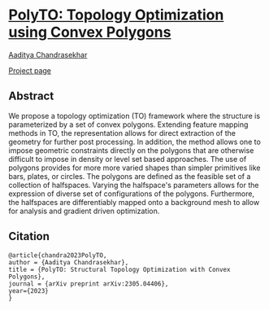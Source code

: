 # [PolyTO: Topology Optimization using Convex Polygons](https://arxiv.org/abs/0000)
[Aaditya Chandrasekhar](https://aadityacs.github.io/)

[Project page](https://www.aadityacs.com/PolyTO)

## Abstract

We propose a topology optimization (TO) framework where the structure is parameterized by a set of convex polygons. Extending feature mapping methods in TO, the representation allows for direct extraction of the geometry for further post processing. In addition, the method allows one to impose geometric constraints directly on the polygons that are otherwise difficult to impose in density or level set based approaches. The use of polygons provides for more more varied shapes than simpler primitives like bars, plates, or circles. The polygons are defined as the feasible set of a collection of halfspaces.  Varying the halfspace's parameters allows for the expression of diverse set of configurations of the polygons. Furthermore, the halfspaces are differentiably mapped onto a background mesh to allow for analysis and gradient driven optimization.

## Citation

```
@article{chandra2023PolyTO,
author = {Aaditya Chandrasekhar},
title = {PolyTO: Structural Topology Optimization with Convex Polygons},
journal = {arXiv preprint arXiv:2305.04406},
year={2023}
}
```
